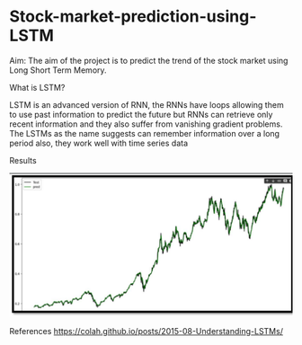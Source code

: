 # Stock-market-prediction-using-LSTM

Aim: 
The aim of the project is to predict the trend of the stock market using Long Short Term Memory.

What is LSTM?

LSTM is an advanced version of RNN, the RNNs have loops allowing them to use past information to predict the future but RNNs can retrieve only recent information and they also suffer from vanishing gradient problems. The LSTMs as the name suggests can remember information over a long period also, they work well with time series data

Results

![Result](https://github.com/Aakash356A/Stock-market-prediction-using-LSTM/blob/77d840bc1ae1a0aa90e21e3038c34d3dfc3f6e47/Chart.png)


References
https://colah.github.io/posts/2015-08-Understanding-LSTMs/
